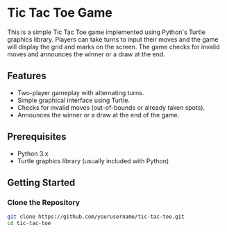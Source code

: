 # Tic Tac Toe Game

This is a simple Tic Tac Toe game implemented using Python's Turtle graphics library. Players can take turns to input their moves and the game will display the grid and marks on the screen. The game checks for invalid moves and announces the winner or a draw at the end.

## Features

- Two-player gameplay with alternating turns.
- Simple graphical interface using Turtle.
- Checks for invalid moves (out-of-bounds or already taken spots).
- Announces the winner or a draw at the end of the game.

## Prerequisites

- Python 3.x
- Turtle graphics library (usually included with Python)

## Getting Started

### Clone the Repository

```bash
git clone https://github.com/yourusername/tic-tac-toe.git
cd tic-tac-toe

 
